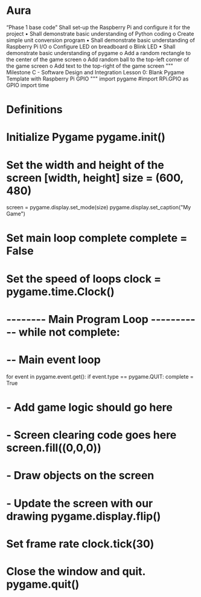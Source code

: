 # Aura
“Phase 1 base code”
Shall set-up the Raspberry Pi and configure it for the project
• Shall demonstrate basic understanding of Python coding
o Create simple unit conversion program
• Shall demonstrate basic understanding of Raspberry Pi I/O
o Configure LED on breadboard
o Blink LED
• Shall demonstrate basic understanding of pygame
o Add a random rectangle to the center of the game screen
o Add random ball to the top-left corner of the game screen
o Add text to the top-right of the game screen
"""
Milestone C - Software Design and Integration
Lesson 0:
Blank Pygame Template with Raspberry Pi GPIO
"""
import pygame
#import RPi.GPIO as GPIO import time
# Definitions
# Initialize Pygame pygame.init()
# Set the width and height of the screen [width, height] size = (600, 480)
screen = pygame.display.set_mode(size) pygame.display.set_caption("My Game")
# Set main loop complete complete = False
# Set the speed of loops clock = pygame.time.Clock()
# -------- Main Program Loop ----------- while not complete:
# -- Main event loop
for event in pygame.event.get():
if event.type == pygame.QUIT: complete = True
# - Add game logic should go here
# - Screen clearing code goes here screen.fill((0,0,0))
# - Draw objects on the screen

 # - Update the screen with our drawing pygame.display.flip()
# Set frame rate clock.tick(30)
# Close the window and quit. pygame.quit()
